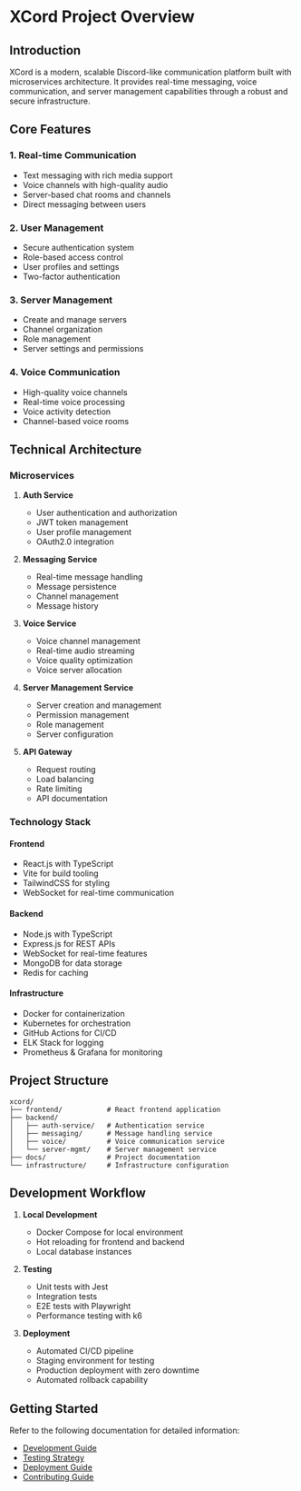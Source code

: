 # XCord Project Overview

## Introduction

XCord is a modern, scalable Discord-like communication platform built with microservices architecture. It provides real-time messaging, voice communication, and server management capabilities through a robust and secure infrastructure.

## Core Features

### 1. Real-time Communication
- Text messaging with rich media support
- Voice channels with high-quality audio
- Server-based chat rooms and channels
- Direct messaging between users

### 2. User Management
- Secure authentication system
- Role-based access control
- User profiles and settings
- Two-factor authentication

### 3. Server Management
- Create and manage servers
- Channel organization
- Role management
- Server settings and permissions

### 4. Voice Communication
- High-quality voice channels
- Real-time voice processing
- Voice activity detection
- Channel-based voice rooms

## Technical Architecture

### Microservices

1. **Auth Service**
   - User authentication and authorization
   - JWT token management
   - User profile management
   - OAuth2.0 integration

2. **Messaging Service**
   - Real-time message handling
   - Message persistence
   - Channel management
   - Message history

3. **Voice Service**
   - Voice channel management
   - Real-time audio streaming
   - Voice quality optimization
   - Voice server allocation

4. **Server Management Service**
   - Server creation and management
   - Permission management
   - Role management
   - Server configuration

5. **API Gateway**
   - Request routing
   - Load balancing
   - Rate limiting
   - API documentation

### Technology Stack

#### Frontend
- React.js with TypeScript
- Vite for build tooling
- TailwindCSS for styling
- WebSocket for real-time communication

#### Backend
- Node.js with TypeScript
- Express.js for REST APIs
- WebSocket for real-time features
- MongoDB for data storage
- Redis for caching

#### Infrastructure
- Docker for containerization
- Kubernetes for orchestration
- GitHub Actions for CI/CD
- ELK Stack for logging
- Prometheus & Grafana for monitoring

## Project Structure

```
xcord/
├── frontend/           # React frontend application
├── backend/
│   ├── auth-service/   # Authentication service
│   ├── messaging/      # Message handling service
│   ├── voice/          # Voice communication service
│   └── server-mgmt/    # Server management service
├── docs/               # Project documentation
└── infrastructure/     # Infrastructure configuration
```

## Development Workflow

1. **Local Development**
   - Docker Compose for local environment
   - Hot reloading for frontend and backend
   - Local database instances

2. **Testing**
   - Unit tests with Jest
   - Integration tests
   - E2E tests with Playwright
   - Performance testing with k6

3. **Deployment**
   - Automated CI/CD pipeline
   - Staging environment for testing
   - Production deployment with zero downtime
   - Automated rollback capability

## Getting Started

Refer to the following documentation for detailed information:
- [Development Guide](03_Development_Guide.md)
- [Testing Strategy](04_Testing_Strategy.md)
- [Deployment Guide](05_Deployment_Guide.md)
- [Contributing Guide](contributing/getting-started.md)